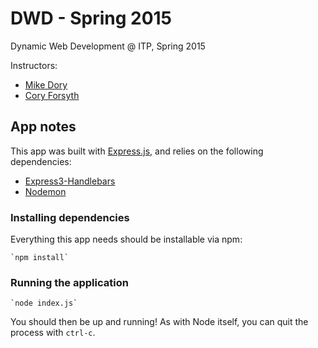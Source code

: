 DWD - Spring 2015
=================

Dynamic Web Development @ ITP, Spring 2015

Instructors:

- [Mike Dory](http://dory.me)
- [Cory Forsyth](http://coryforsyth.com/)


App notes
---------

This app was built with [Express.js](http://expressjs.com/), and relies on the following dependencies:

- [Express3-Handlebars](https://github.com/ericf/express3-handlebars)
- [Nodemon](http://nodemon.io/)


### Installing dependencies

Everything this app needs should be installable via npm:

    `npm install`

### Running the application

    `node index.js`

You should then be up and running! As with Node itself, you can quit the process with `ctrl-c`.
